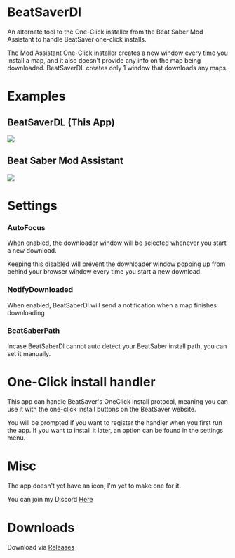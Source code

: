 # BeatSaverDl
An alternate tool to the One-Click installer from the Beat Saber Mod Assistant to handle BeatSaver one-click installs.

The Mod Assistant One-Click installer creates a new window every time you install a map, and it also doesn't provide any info on the map being downloaded. BeatSaverDL creates only 1 window that downloads any maps.


# Examples

## BeatSaverDL (This App)
<img src="https://github.com/ShimmyMySherbet/BeatSaverDl/raw/master/Assets/BSDL.gif">


## Beat Saber Mod Assistant
<img src="https://github.com/ShimmyMySherbet/BeatSaverDl/raw/master/Assets/OCI.gif">

# Settings
### AutoFocus

When enabled, the downloader window will be selected whenever you start a new download.

Keeping this disabled will prevent the downloader window popping up from behind your browser window every time you start a new download.

### NotifyDownloaded

When enabled, BeatSaberDl will send a notification when a map finishes downloading

### BeatSaberPath

Incase BeatSaberDl cannot auto detect your BeatSaber install path, you can set it manually.

# One-Click install handler
This app can handle BeatSaver's OneClick install protocol, meaning you can use it with the one-click install buttons on the BeatSaver website.

You will be prompted if you want to register the handler when you first run the app. If you want to install it later, an option can be found in the settings menu.

# Misc

The app doesn't yet have an icon, I'm yet to make one for it.

You can join my Discord <a href="https://discord.shimmymysherbet.com/">Here</a>

# Downloads

Download via <a href="https://github.com/ShimmyMySherbet/BeatSaverDl/releases">Releases</a>
